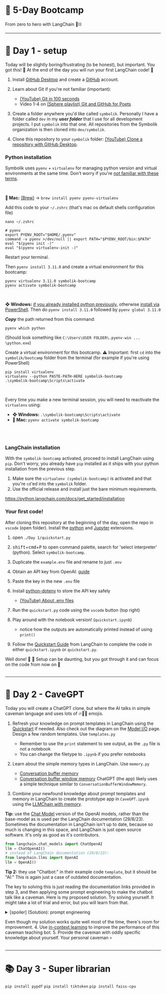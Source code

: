 # 🚀 5-Day Bootcamp

From zero to hero with LangChain 🦜⛓

___
# 🌴 Day 1 - setup
Today will be slightly boring/frustrating (to be honest), but important. You got this! 🙌
At the end of the day you will run your first LangChain code! 🎉

1. Install [GitHub Desktop](https://desktop.github.com/) and create a [GitHub](https://github.com/) account.

2. Learn about Git if you're not familiar (important):
	- [(YouTube) Git in 100 seconds](https://www.youtube.com/watch?v=hwP7WQkmECE)
	- Video 1-4 on [(Sphere playlist) Git and GitHub for Poets](https://sphere.segefjord.space/tech/git)

3. Create a folder anywhere you'd like called `symbolik`. Personally I have a folder called `dev` in my ***user folder*** that I use for all development projects. I put `symbolik` into that one. All repositories from the Symbolik organization is then cloned into `dev/symbolik`.
4. Clone this repository to your `symbolik` folder: [(YouTube) Clone a repository with GitHub Desktop](https://www.youtube.com/watch?v=PoZNIbs_wx8).

### Python installation
Symbolik uses `pyenv` + `virtualenv` for managing python version and virtual environments at the same time. Don't worry if you're [not familiar with these terms](https://realpython.com/intro-to-pyenv/).

<br>

**  Mac:** [(Brew)](https://brew.sh/) → `brew install pyenv pyenv-virtualenv`

Add this code to your `~/.zshrc` (that's mac os default shells configuration file)
```
nano ~/.zshrc
```

```shell
# pyenv
export PYENV_ROOT="$HOME/.pyenv"
command -v pyenv >/dev/null || export PATH="$PYENV_ROOT/bin:$PATH"
eval "$(pyenv init -)"
eval "$(pyenv virtualenv-init -)"
```

Restart your terminal.

Then `pyenv install 3.11.0` and create a virtual environment for this bootcamp:
```
pyenv virtualenv 3.11.0 symbolik-bootcamp
pyenv activate symbolik-bootcamp
```

<br>

**❖ Windows:** [if you already installed python previously](https://github.com/pyenv-win/pyenv-win/blob/master/docs/installation.md#python-pip), otherwise [install via PowerShell](https://github.com/pyenv-win/pyenv-win/blob/master/docs/installation.md#powershell). 
Then do `pyenv install 3.11.0` followed by `pyenv global 3.11.0`

***Copy*** the path returned from this command:
```
pyenv which python
```
(Should look something like `C:\Users\USER FOLDER\.pyenv-win ... \python.exe`)

Create a virtual environment for this bootcamp.
⚠️ Important: first `cd` into the `symbolik/bootcamp` folder from the terminal (for example if you're using PowerShell)
```
pip install virtualenv
virtualenv --python PASTE-PATH-HERE symbolik-bootcamp
.\symbolik-bootcamp\Scripts\activate
```

<br>

Every time you make a new terminal session, you will need to reactivate the `virtualenv` using:
- **❖ Windows:** `.\symbolik-bootcamp\Scripts\activate`
- **  Mac:** `pyenv activate symbolik-bootcamp`

<br>
<br>

### LangChain installation
With the `symbolik-bootcamp` activated, proceed to install LangChain using `pip`. Don't worry, you already have `pip` installed as it ships with your python installation from the previous step.

1. Make sure the `virtualenv (symbolik-bootcamp)` is activated and that you're `cd`'ed into the `symbolik` folder.
2. Use the official release and install just the bare minimum requirements.

https://python.langchain.com/docs/get_started/installation
<br>

### Your first code!
After cloning this repository at the beginning of the day, open the repo in `vscode` (open folder).
Install the [python](https://marketplace.visualstudio.com/items?itemName=ms-python.python) and [Jupyter](https://marketplace.visualstudio.com/items?itemName=ms-toolsai.jupyter) extensions.

1. open `./Day 1/quickstart.py`
2. <kbd>shift</kbd>+<kbd>cmd</kbd>+<kbd>P</kbd> to open command palette, search for 'select interpreter' (python). Select `symbolik-bootcamp`.
3. Duplicate the `example.env` file and rename to just `.env`
4. Obtain an API key from OpenAI: [guide](https://www.maisieai.com/help/how-to-get-an-openai-api-key-for-chatgpt)
5. Paste the key in the new `.env` file
6. Install [python-dotenv](https://pypi.org/project/python-dotenv/) to store the API key safely
	- [(YouTube) About .env files](https://www.youtube.com/watch?v=17UVejOw3zA)

7. Run the `quickstart.py` code using the `vscode` button (top right)
8. Play around with the notebook version! (`quickstart.ipynb`)
	- notice how the outputs are automatically printed instead of using `print()`
9. Follow the [Quickstart Guide](https://python.langchain.com/docs/get_started/quickstart) from LangChain to complete the code in either `quickstart.ipynb` or `quickstart.py`.

Well done! 🙌 🚀 Setup can be daunting, but you got through it and can focus on the code from now on 🌴
<br>
<br>

___
# 🗿 Day 2 - CaveGPT
Today you will create a ChatGPT clone, but where the AI talks in simple caveman language and uses lots of 🔥🦴🦶 emojis.

1. Refresh your knowledge on prompt templates in LangChain using the [Quickstart](https://python.langchain.com/docs/get_started/quickstart) if needed. Also check out the diagram on the [Model I/O](https://python.langchain.com/docs/modules/model_io/) page. Design a few random templates. Use `templates.py`
	- Remember to use the `print` statement to see output, as the `.py` file is not a notebook
	- You can change the filetype to `.ipynb` if you prefer notebooks
2. Learn about the simple memory types in LangChain. Use `memory.py`
	- [Conversation buffer memory](https://python.langchain.com/docs/modules/memory/types/buffer)
	- [Conversation buffer window memory](https://python.langchain.com/docs/modules/memory/types/buffer_window)
		ChatGPT (the app) likely uses a simple technique similar to `ConversationBufferWindowMemory`.

3. Combine your newfound knowledge about prompt templates and memory in LangChain to create the prototype app in `CaveGPT.ipynb` using the [LLMChain with memory](https://python.langchain.com/docs/modules/memory/adding_memory).

**Tip:** use the  [Chat Model](https://python.langchain.com/docs/modules/model_io/models/chat/) version of the OpenAI models, rather than the base-model as is used per the LangChain documentation (29/8/23). Sometimes the documentation in LangChain isn't up to date, because so much is changing in this space, and LangChain is just open source software. It's only as good as it's contributors.
```python
from langchain.chat_models import ChatOpenAI
llm = ChatOpenAI()
# instead of LangChain documentation (29/8/23):
from langchain.llms import OpenAI
llm = OpenAI()
```

**Tip 2:** they use "Chatbot:" in their example code `template`, but it should be "AI:"
This is again just a case of outdated documentation.

The key to solving this is just reading the documentation links provided in step 3, and then applying some prompt engineering to make the chatbot talk like a caveman. Here is my proposed solution. Try solving yourself. It might take a lot of trial and error, but you will learn from that.
<details>
  <summary>[spoiler] (Solution): prompt engineering</summary>
  
This is the prompt template I came up with, seems to work pretty well:

```python
template = """You (AI) are a funny teacher who teaches any subject always using caveman language and emojis to educate. You (AI) provide short explanations of subjects as an overview, but always highlight important words that you can expand upon. Explain to me (human) like I'm a caveman (but assume knowledge about the modern world, I'm not really a caveman). Prefer emojis (or even simple math symbols) rather than text. Your grammar needs to be a little caveman-broken. You always explain your answers.

{chat_history}
Human: {human_input}
AI:"""
```

</details>

Even though my solution works quite well most of the time, there's room for improvement.
4. Use [in-context learning](https://thegradient.pub/in-context-learning-in-context/) to improve the performance of this caveman teaching bot.
5. Provide the caveman with oddly specific knowledge about yourself. Your personal caveman 💀
<br>
<br>

___
# 📚 Day 3 - Super librarian


`pip install pypdf`
`pip install tiktoken`
`pip install faiss-cpu`